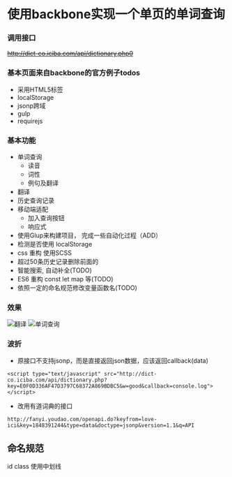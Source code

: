 # 使用backbone实现一个单页的单词查询

### 调用接口

~~http://dict-co.iciba.com/api/dictionary.php0~~
 
### 基本页面来自backbone的官方例子todos

- 采用HTML5标签
- localStorage
- jsonp跨域
- gulp
- requirejs

### 基本功能

- 单词查询
    + 读音
    + 词性
    + 例句及翻译
- 翻译
- 历史查询记录
- 移动端适配
    + 加入查询按钮
    + 响应式
- 使用Glup来构建项目， 完成一些自动化过程（ADD）
- 检测是否使用 localStorage
- css 重构 使用SCSS
- 超过50条历史记录删除前面的
- 智能搜索, 自动补全(TODO)
- ES6 重构 const let map 等(TODO)
- 依照一定的命名规范修改变量函数名(TODO)

### 效果

![翻译](https://raw.githubusercontent.com/konglx90/ici_backbone/master/static/ici.png)
![单词查询](https://raw.githubusercontent.com/konglx90/ici_backbone/master/static/ici2.png "单词查询")

### 波折


- 原接口不支持jsonp，而是直接返回json数据，应该返回callback(data)

```<script type="text/javascript" src="http://dict-co.iciba.com/api/dictionary.php?key=E0F0D336AF47D3797C68372A869BDBC5&w=good&callback=console.log"></script>```

- 改用有道词典的接口

```http://fanyi.youdao.com/openapi.do?keyfrom=love-ici&key=1848391244&type=data&doctype=jsonp&version=1.1&q=API```


## 命名规范
id class 使用中划线

